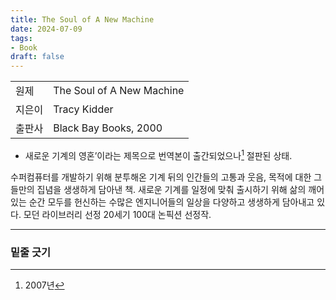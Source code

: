 ```yaml
---
title: The Soul of A New Machine
date: 2024-07-09
tags:
- Book
draft: false
---
```


| | |
| --- | --- |
| 원제 | The Soul of A New Machine | 
| 지은이 | Tracy Kidder |
| 출판사 | Black Bay Books, 2000 |


- 새로운 기계의 영혼’이라는 제목으로 번역본이 출간되었으나[^1] 절판된 상태.

수퍼컴퓨터를 개발하기 위해 분투해온 기계 뒤의 인간들의 고통과 웃음, 목적에 대한 그들만의 집념을 생생하게 담아낸 책. 새로운 기계를 일정에 맞춰 출시하기 위해 삶의 깨어 있는 순간 모두를 헌신하는 수많은 엔지니어들의 일상을 다양하고 생생하게 담아내고 있다. 모던 라이브러리 선정 20세기 100대 논픽션 선정작.

[^1]:2007년


---
### 밑줄 긋기
